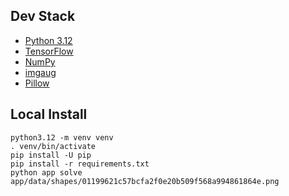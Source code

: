## Dev Stack

* [Python 3.12](https://www.python.org/downloads/)
* [TensorFlow](https://www.tensorflow.org/)
* [NumPy](https://numpy.org/)
* [imgaug](https://github.com/aleju/imgaug)
* [Pillow](https://github.com/python-pillow/Pillow)

## Local Install

    python3.12 -m venv venv
    . venv/bin/activate
    pip install -U pip
    pip install -r requirements.txt
    python app solve app/data/shapes/01199621c57bcfa2f0e20b509f568a994861864e.png